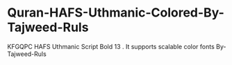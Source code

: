 # Quran-HAFS-Uthmanic-Colored-By-Tajweed-Ruls
  KFGQPC HAFS Uthmanic Script Bold 13 . It supports scalable color fonts By-Tajweed-Ruls
